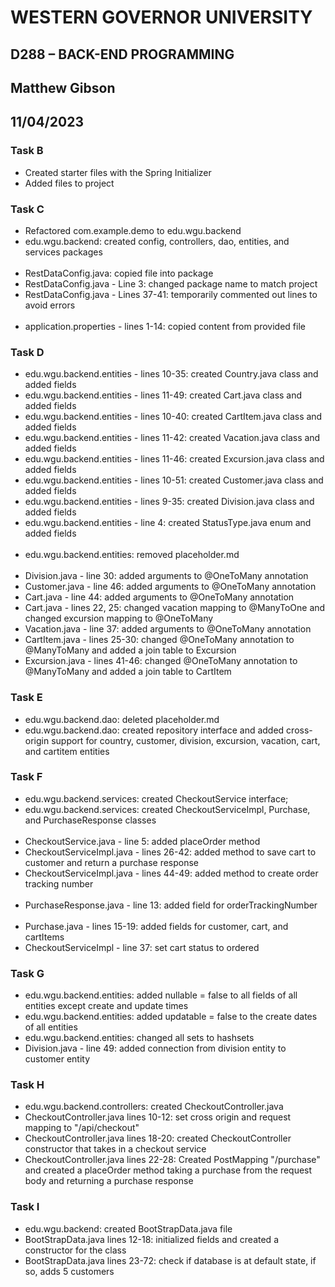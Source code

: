 # WESTERN GOVERNOR UNIVERSITY 
## D288 – BACK-END PROGRAMMING
## Matthew Gibson
## 11/04/2023

### Task B
* Created starter files with the Spring Initializer
* Added files to project

### Task C
* Refactored com.example.demo to edu.wgu.backend
* edu.wgu.backend: created config, controllers, dao, entities, and services packages
<br><br>
* RestDataConfig.java: copied file into package
* RestDataConfig.java - Line 3: changed package name to match project
* RestDataConfig.java - Lines 37-41: temporarily commented out lines to avoid errors
<br><br>
* application.properties - lines 1-14: copied content from provided file

### Task D
* edu.wgu.backend.entities - lines 10-35: created Country.java class and added fields
* edu.wgu.backend.entities - lines 11-49: created Cart.java class and added fields
* edu.wgu.backend.entities - lines 10-40: created CartItem.java class and added fields
* edu.wgu.backend.entities - lines 11-42: created Vacation.java class and added fields
* edu.wgu.backend.entities - lines 11-46: created Excursion.java class and added fields
* edu.wgu.backend.entities - lines 10-51: created Customer.java class and added fields
* edu.wgu.backend.entities - lines 9-35: created Division.java class and added fields
* edu.wgu.backend.entities - line 4: created StatusType.java enum and added fields
<br><br>
* edu.wgu.backend.entities: removed placeholder.md
<br><br>
* Division.java - line 30: added arguments to @OneToMany annotation
* Customer.java - line 46: added arguments to @OneToMany annotation
* Cart.java - line 44: added arguments to @OneToMany annotation
* Cart.java - lines 22, 25: changed vacation mapping to @ManyToOne and changed excursion mapping to @OneToMany
* Vacation.java - line 37: added arguments to @OneToMany annotation
* CartItem.java - lines 25-30: changed @OneToMany annotation to @ManyToMany and added a join table to Excursion
* Excursion.java - lines 41-46: changed @OneToMany annotation to @ManyToMany and added a join table to CartItem

### Task E
* edu.wgu.backend.dao: deleted placeholder.md
* edu.wgu.backend.dao: created repository interface and added cross-origin support for country, customer, division, excursion, vacation, cart, and cartitem entities

### Task F
* edu.wgu.backend.services: created CheckoutService interface;
* edu.wgu.backend.services: created CheckoutServiceImpl, Purchase, and PurchaseResponse classes
<br><br>
* CheckoutService.java - line 5: added placeOrder method
* CheckoutServiceImpl.java - lines 26-42: added method to save cart to customer and return a purchase response
* CheckoutServiceImpl.java - lines 44-49: added method to create order tracking number
<br><br>
* PurchaseResponse.java - line 13: added field for orderTrackingNumber
<br><br>
* Purchase.java - lines 15-19: added fields for customer, cart, and cartItems
* CheckoutServiceImpl - line 37: set cart status to ordered

### Task G
* edu.wgu.backend.entities: added nullable = false to all fields of all entities except create and update times
* edu.wgu.backend.entities: added updatable = false to the create dates of all entities
* edu.wgu.backend.entities: changed all sets to hashsets
* Division.java - line 49: added connection from division entity to customer entity

### Task H
* edu.wgu.backend.controllers: created CheckoutController.java
* CheckoutController.java lines 10-12: set cross origin and request mapping to "/api/checkout"
* CheckoutController.java lines 18-20: created CheckoutController constructor that takes in a checkout service
* CheckoutController.java lines 22-28: Created PostMapping "/purchase" and created a placeOrder method taking a purchase from the request body and returning a purchase response

### Task I
* edu.wgu.backend: created BootStrapData.java file
* BootStrapData.java lines 12-18: initialized fields and created a constructor for the class
* BootStrapData.java lines 23-72: check if database is at default state, if so, adds 5 customers

